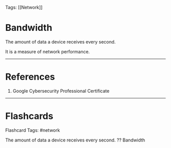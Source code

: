 Tags: [[Network]]
# Bandwidth

The amount of data a device receives every second.

It is a measure of network performance.

---
# References

1. Google Cybersecurity Professional Certificate

---
# Flashcards

Flashcard Tags: #network 

The amount of data a device receives every second.
??
Bandwidth
<!--SR:!2024-05-04,4,270!2024-05-04,4,270-->